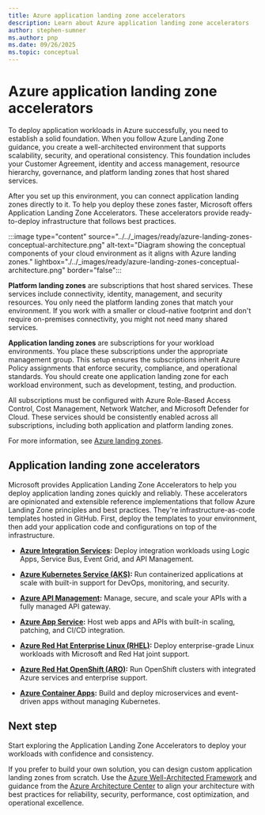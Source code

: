 ```yaml
---
title: Azure application landing zone accelerators
description: Learn about Azure application landing zone accelerators
author: stephen-sumner
ms.author: pnp
ms.date: 09/26/2025
ms.topic: conceptual
---
```


# Azure application landing zone accelerators

To deploy application workloads in Azure successfully, you need to establish a solid foundation. When you follow Azure Landing Zone guidance, you create a well-architected environment that supports scalability, security, and operational consistency. This foundation includes your Customer Agreement, identity and access management, resource hierarchy, governance, and platform landing zones that host shared services.

After you set up this environment, you can connect application landing zones directly to it. To help you deploy these zones faster, Microsoft offers Application Landing Zone Accelerators. These accelerators provide ready-to-deploy infrastructure that follows best practices.

:::image type="content" source="../../_images/ready/azure-landing-zones-conceptual-architecture.png" alt-text="Diagram showing the conceptual components of your cloud environment as it aligns with Azure landing zones." lightbox="./../_images/ready/azure-landing-zones-conceptual-architecture.png" border="false":::

**Platform landing zones** are subscriptions that host shared services. These services include connectivity, identity, management, and security resources. You only need the platform landing zones that match your environment. If you work with a smaller or cloud-native footprint and don't require on-premises connectivity, you might not need many shared services.

**Application landing zones** are subscriptions for your workload environments. You place these subscriptions under the appropriate management group. This setup ensures the subscriptions inherit Azure Policy assignments that enforce security, compliance, and operational standards. You should create one application landing zone for each workload environment, such as development, testing, and production.

All subscriptions must be configured with Azure Role-Based Access Control, Cost Management, Network Watcher, and Microsoft Defender for Cloud. These services should be consistently enabled across all subscriptions, including both application and platform landing zones.

For more information, see [Azure landing zones](../../ready/landing-zone/index.md).

## Application landing zone accelerators

Microsoft provides Application Landing Zone Accelerators to help you deploy application landing zones quickly and reliably. These accelerators are opinionated and extensible reference implementations that follow Azure Landing Zone principles and best practices. They're infrastructure-as-code templates hosted in GitHub. First, deploy the templates to your environment, then add your application code and configurations on top of the infrastructure.

- **[Azure Integration Services](./integration-services/landing-zone-accelerator.md):** Deploy integration workloads using Logic Apps, Service Bus, Event Grid, and API Management.

- **[Azure Kubernetes Service (AKS)](./aks/landing-zone-accelerator.md):** Run containerized applications at scale with built-in support for DevOps, monitoring, and security.

- **[Azure API Management](./api-management/landing-zone-accelerator.md):** Manage, secure, and scale your APIs with a fully managed API gateway.

- **[Azure App Service](./app-services/landing-zone-accelerator.md):** Host web apps and APIs with built-in scaling, patching, and CI/CD integration.

- **[Azure Red Hat Enterprise Linux (RHEL)](./azure-red-hat-enterprise-linux/):** Deploy enterprise-grade Linux workloads with Microsoft and Red Hat joint support.

- **[Azure Red Hat OpenShift (ARO)](./azure-red-hat-openshift/landing-zone-accelerator.md):** Run OpenShift clusters with integrated Azure services and enterprise support.

- **[Azure Container Apps](./container-apps/landing-zone-accelerator.md):** Build and deploy microservices and event-driven apps without managing Kubernetes.

## Next step

Start exploring the Application Landing Zone Accelerators to deploy your workloads with confidence and consistency.

If you prefer to build your own solution, you can design custom application landing zones from scratch. Use the [Azure Well-Architected Framework](/azure/well-architected/) and guidance from the [Azure Architecture Center](/azure/architecture/) to align your architecture with best practices for reliability, security, performance, cost optimization, and operational excellence.

